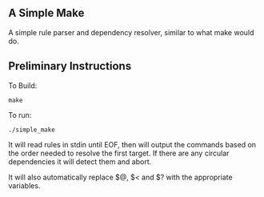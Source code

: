 A Simple Make
------------------------------------
A simple rule parser and dependency resolver, similar to what make would do.

Preliminary Instructions
----------------------------------
To Build:

```
make
```

To run:

```
./simple_make
```

It will read rules in  stdin until EOF, then will output the commands based on the order needed to resolve the first target. 
If there are any circular dependencies it will detect them and abort.

It will also automatically replace $@, $< and $? with the appropriate variables.
